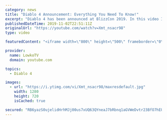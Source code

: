 ```yaml
---
category: news
title: "Diablo 4 Announcement: Everything You Need To Know!"
excerpt: "Diablo 4 has been announced at BlizzCon 2019. In this video I go over everything you need to know about this upcoming Blizzard Entertainment game."
publishedDateTime: 2019-11-02T22:51:11Z
originalUrl: "https://youtube.com/watch?v=Xmt_nsacr98"
type: video

featuredContent: "<iframe width=\"800\" height=\"500\" frameborder=\"0\" src=\"https://www.youtube.com/embed/Xmt_nsacr98\" allow=\"accelerometer; autoplay; encrypted-media; gyroscope; picture-in-picture\" allowfullscreen></iframe>"

provider:
  name: LowkoTV
  domain: youtube.com

topics:
  - Diablo 4

images:
  - url: "https://i.ytimg.com/vi/Xmt_nsacr98/maxresdefault.jpg"
    width: 1280
    height: 720
    isCached: true

secured: "RB6yazS0ujelidHrhMJj00us7xUQ63QYneaJ7bRbnq1aGVWeDvtr23BfO7hEUKPAAa5Lo6xcCqjHJbvPh3B0SqnHte9eXDLBFpLYgDFMr9DWsgvcUFeE6tDoZ5mFK7LZpg5fQAdMurr1UBVjGZOPummYiG7FKVHwmrKsU+Zr3wW8/cTqR5YoAuSVQKBus1A32by/57/A660EnCcuajYSA0jgTp6WCvO9kMWQxAnKD7Or8uhRWd7nOXvwHEvzX37Ov/quRkVvOTV0pJ1ZjGnNtGPjGbW0JsnhkiEV8xr4yxnA5ua+sUeV7PseQxQUITiMnuP94/IU1wwjTwTHDw+o/VK7104928Whgzc/QodT6l3YHyIWfyb5Amu4PbK8fHiXI3nCcVYufrk5chJ4BMKxEyL873PmT43EPf4MC/xX88QZfl5CDijXGxcKyXjlnroK;9EHFHPaHWstE8SQ2C9WKNw=="
---
```


